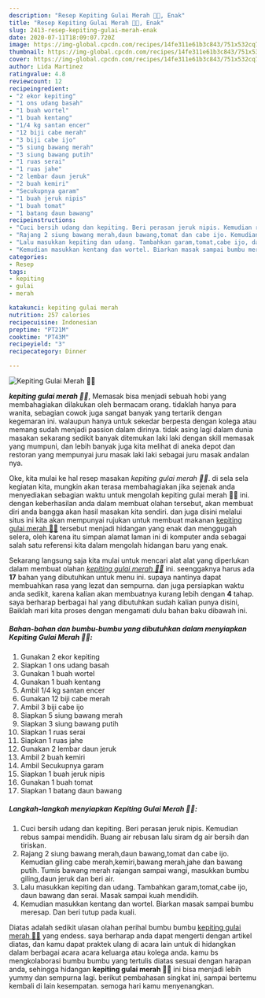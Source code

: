 ```yaml
---
description: "Resep Kepiting Gulai Merah 🦀🦀, Enak"
title: "Resep Kepiting Gulai Merah 🦀🦀, Enak"
slug: 2413-resep-kepiting-gulai-merah-enak
date: 2020-07-11T18:09:07.720Z
image: https://img-global.cpcdn.com/recipes/14fe311e61b3c843/751x532cq70/kepiting-gulai-merah-🦀🦀-foto-resep-utama.jpg
thumbnail: https://img-global.cpcdn.com/recipes/14fe311e61b3c843/751x532cq70/kepiting-gulai-merah-🦀🦀-foto-resep-utama.jpg
cover: https://img-global.cpcdn.com/recipes/14fe311e61b3c843/751x532cq70/kepiting-gulai-merah-🦀🦀-foto-resep-utama.jpg
author: Lida Martinez
ratingvalue: 4.8
reviewcount: 12
recipeingredient:
- "2 ekor kepiting"
- "1 ons udang basah"
- "1 buah wortel"
- "1 buah kentang"
- "1/4 kg santan encer"
- "12 biji cabe merah"
- "3 biji cabe ijo"
- "5 siung bawang merah"
- "3 siung bawang putih"
- "1 ruas serai"
- "1 ruas jahe"
- "2 lembar daun jeruk"
- "2 buah kemiri"
- "Secukupnya garam"
- "1 buah jeruk nipis"
- "1 buah tomat"
- "1 batang daun bawang"
recipeinstructions:
- "Cuci bersih udang dan kepiting. Beri perasan jeruk nipis. Kemudian rebus sampai mendidih. Buang air rebusan lalu siram dg air bersih dan tiriskan."
- "Rajang 2 siung bawang merah,daun bawang,tomat dan cabe ijo. Kemudian giling cabe merah,kemiri,bawang merah,jahe dan bawang putih. Tumis bawang merah rajangan sampai wangi, masukkan bumbu giling,daun jeruk dan beri air."
- "Lalu masukkan kepiting dan udang. Tambahkan garam,tomat,cabe ijo, daun bawang dan serai. Masak sampai kuah mendidih."
- "Kemudian masukkan kentang dan wortel. Biarkan masak sampai bumbu meresap. Dan beri tutup pada kuali."
categories:
- Resep
tags:
- kepiting
- gulai
- merah

katakunci: kepiting gulai merah 
nutrition: 257 calories
recipecuisine: Indonesian
preptime: "PT21M"
cooktime: "PT43M"
recipeyield: "3"
recipecategory: Dinner

---
```



![Kepiting Gulai Merah 🦀🦀](https://img-global.cpcdn.com/recipes/14fe311e61b3c843/751x532cq70/kepiting-gulai-merah-🦀🦀-foto-resep-utama.jpg)

<b><i>kepiting gulai merah 🦀🦀</i></b>, Memasak bisa menjadi sebuah hobi yang membahagiakan dilakukan oleh bermacam orang. tidaklah hanya para wanita, sebagian cowok juga sangat banyak yang tertarik dengan kegemaran ini. walaupun hanya untuk sekedar berpesta dengan kolega atau memang sudah menjadi passion dalam dirinya. tidak asing lagi dalam dunia masakan sekarang sedikit banyak ditemukan laki laki dengan skill memasak yang mumpuni, dan lebih banyak juga kita melihat di aneka depot dan restoran yang mempunyai juru masak laki laki sebagai juru masak andalan nya.



Oke, kita mulai ke hal resep masakan <i>kepiting gulai merah 🦀🦀</i>. di sela sela kegiatan kita, mungkin akan terasa membahagiakan jika sejenak anda menyediakan sebagian waktu untuk mengolah kepiting gulai merah 🦀🦀 ini. dengan keberhasilan anda dalam membuat olahan tersebut, akan membuat diri anda bangga akan hasil masakan kita sendiri. dan juga disini melalui situs ini kita akan mempunyai rujukan untuk membuat makanan <u>kepiting gulai merah 🦀🦀</u> tersebut menjadi hidangan yang enak dan menggugah selera, oleh karena itu simpan alamat laman ini di komputer anda sebagai salah satu referensi kita dalam mengolah hidangan baru yang enak.


Sekarang langsung saja kita mulai untuk mencari alat alat yang diperlukan dalam membuat olahan <u><i>kepiting gulai merah 🦀🦀</i></u> ini. seenggaknya harus ada <b>17</b> bahan yang dibutuhkan untuk menu ini. supaya nantinya dapat membuahkan rasa yang lezat dan sempurna. dan juga persiapkan waktu anda sedikit, karena kalian akan membuatnya kurang lebih dengan <b>4</b> tahap. saya berharap berbagai hal yang dibutuhkan sudah kalian punya disini, Baiklah mari kita proses dengan mengamati dulu bahan baku dibawah ini.

<!--inarticleads1-->

##### Bahan-bahan dan bumbu-bumbu yang dibutuhkan dalam menyiapkan Kepiting Gulai Merah 🦀🦀:

1. Gunakan 2 ekor kepiting
1. Siapkan 1 ons udang basah
1. Gunakan 1 buah wortel
1. Gunakan 1 buah kentang
1. Ambil 1/4 kg santan encer
1. Gunakan 12 biji cabe merah
1. Ambil 3 biji cabe ijo
1. Siapkan 5 siung bawang merah
1. Siapkan 3 siung bawang putih
1. Siapkan 1 ruas serai
1. Siapkan 1 ruas jahe
1. Gunakan 2 lembar daun jeruk
1. Ambil 2 buah kemiri
1. Ambil Secukupnya garam
1. Siapkan 1 buah jeruk nipis
1. Gunakan 1 buah tomat
1. Siapkan 1 batang daun bawang




<!--inarticleads2-->

##### Langkah-langkah menyiapkan Kepiting Gulai Merah 🦀🦀:

1. Cuci bersih udang dan kepiting. Beri perasan jeruk nipis. Kemudian rebus sampai mendidih. Buang air rebusan lalu siram dg air bersih dan tiriskan.
1. Rajang 2 siung bawang merah,daun bawang,tomat dan cabe ijo. Kemudian giling cabe merah,kemiri,bawang merah,jahe dan bawang putih. Tumis bawang merah rajangan sampai wangi, masukkan bumbu giling,daun jeruk dan beri air.
1. Lalu masukkan kepiting dan udang. Tambahkan garam,tomat,cabe ijo, daun bawang dan serai. Masak sampai kuah mendidih.
1. Kemudian masukkan kentang dan wortel. Biarkan masak sampai bumbu meresap. Dan beri tutup pada kuali.




Diatas adalah sedikit ulasan olahan perihal bumbu bumbu <u>kepiting gulai merah 🦀🦀</u> yang endess. saya berharap anda dapat mengerti dengan artikel diatas, dan kamu dapat praktek ulang di acara lain untuk di hidangkan dalam berbagai acara acara keluarga atau kolega anda. kamu bs mengkolaborasi bumbu bumbu yang tertulis diatas sesuai dengan harapan anda, sehingga hidangan <b>kepiting gulai merah 🦀🦀</b> ini bisa menjadi lebih yummy dan sempurna lagi. berikut pembahasan singkat ini, sampai bertemu kembali di lain kesempatan. semoga hari kamu menyenangkan.

